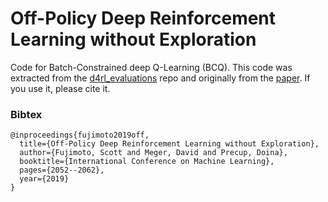 # Off-Policy Deep Reinforcement Learning without Exploration
Code for Batch-Constrained deep Q-Learning (BCQ).
This code was extracted from the [d4rl_evaluations](https://github.com/rail-berkeley/d4rl_evaluations) repo and originally from the [paper](https://arxiv.org/abs/1812.02900). If you use it, please cite it.

### Bibtex

```
@inproceedings{fujimoto2019off,
  title={Off-Policy Deep Reinforcement Learning without Exploration},
  author={Fujimoto, Scott and Meger, David and Precup, Doina},
  booktitle={International Conference on Machine Learning},
  pages={2052--2062},
  year={2019}
}
```
